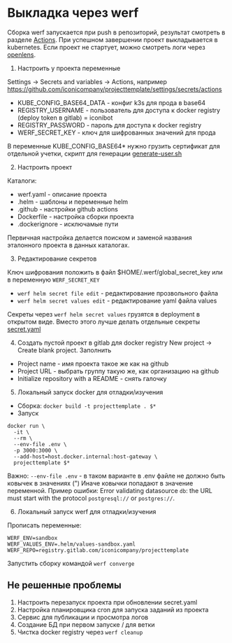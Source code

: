 # Выкладка через werf

Сборка werf запускается при push в репозиторий, результат смотреть в разделе [Actions](https://github.com/iconicompany/projecttemplate/actions). При успешном завершении проект выкладывается в kubernetes.
Если проект не стартует, можно смотреть логи через [openlens](https://github.com/MuhammedKalkan/OpenLens/releases).

1. Настроить у проекта переменные

Settings -> Secrets and variables -> Actions, например https://github.com/iconicompany/projecttemplate/settings/secrets/actions

- KUBE_CONFIG_BASE64_DATA - конфиг k3s для прода в base64
- REGISTRY_USERNAME - пользователь для доступа к docker registry (deploy token в gitlab) = iconibot
- REGISTRY_PASSWORD - пароль для доступа к docker registry
- WERF_SECRET_KEY - ключ для шифрованных значений для прода

В переменные KUBE_CONFIG_BASE64* нужно грузить сертификат для отдельной учетки, скрипт для генерации
[generate-user.sh](https://github.com/iconicompany/icluster/blob/master/apicerts/generate-user.sh)

2. Настроить проект

Каталоги:

- werf.yaml - описание проекта
- .helm - шаблоны и переменные helm
- .github - настройки github actions
- Dockerfile - настройка сборки проекта
- .dockerignore - исключамые пути

Первичная настройка делается поиском и заменой названия эталонного проекта в данных каталогах.

3. Редактирование секретов

Ключ шифрования положить в файл $HOME/.werf/global_secret_key или в переменную `WERF_SECRET_KEY`

- `werf helm secret file edit` - редактирование прозвольного файла
- `werf helm secret values edit` - редактирование yaml файла values

Секреты через `werf helm secret values` грузятся в deployment в открытом виде. Вместо этого лучше делать отдельные секреты [secret.yaml](https://github.com/iconicompany/projecttemplate/blob/master/.helm/templates/secret.yaml)

4. Создать пустой проект в gitlab для docker registry
New project -> Create blank project.
Заполнить
- Project name - имя проекта такое же как на github
- Project URL - выбрать группу такую же, как организацию на github
- Initialize repository with a README - снять галочку 

5. Локальный запуск docker для отладки/изучения

- Сборка: `docker build -t projecttemplate . $*`
- Запуск

```
docker run \
  -it \
  --rm \
  --env-file .env \
  -p 3000:3000 \
  --add-host=host.docker.internal:host-gateway \
  projecttemplate $*
```

Важно: `--env-file .env` - в таком варианте в .env файле не должно быть ковычек в значениях (")
Иначе ковычки попадают в значение переменной. Пример ошибки:  Error validating datasource `db`: the URL must start with the protocol `postgresql://` or `postgres://`.

6. Локальный запуск werf для отладки/изучения

Прописать переменные:

```
WERF_ENV=sandbox
WERF_VALUES_ENV=.helm/values-sandbox.yaml
WERF_REPO=registry.gitlab.com/iconicompany/projecttemplate
```

Запустить сборку командой `werf converge`

## Не решенные проблемы

1. Настроить перезапуск проекта при обновлении secret.yaml
2. Настройка планировщика cron для запуска заданий из проекта
3. Сервис для публикации и просмотра логов
4. Создание БД при первом запуске / для ветки
5. Чистка docker registry через `werf cleanup`
